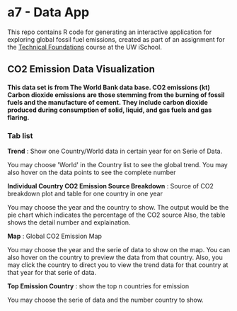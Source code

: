 # a7 - Data App


This repo contains R code for generating an interactive application for exploring global fossil fuel emissions,
created as part of an assignment for the [Technical Foundations](https://canvas.uw.edu/courses/1128814) course at the UW iSchool.

## CO2 Emission Data Visualization

#### This data set is from The World Bank data base. CO2 emissions (kt) Carbon dioxide emissions are those stemming from the burning of fossil fuels and the manufacture of cement. They include carbon dioxide produced during consumption of solid, liquid, and gas fuels and gas flaring.


### Tab list
**Trend** : Show one Country/World data in certain year for on Serie of Data.

You may choose 'World' in the Country list to see the global trend. You may also hover on the data points to see the complete number

**Individual Country CO2 Emission Source Breakdown** : Source of CO2 breakdown plot and table for one country in one year

You may choose the year and the country to show. The output would be the pie chart which indicates the percentage of the CO2 source Also, the table shows the detail number and explaination.

**Map** : Global CO2 Emission Map

You may choose the year and the serie of data to show on the map. You can also hover on the country to preview the data from that country. Also, you may click the country to direct you to view the trend data for that country at that year for that serie of data.

**Top Emission Country** : show the top n countries for emission

You may choose the serie of data and the number country to show.
